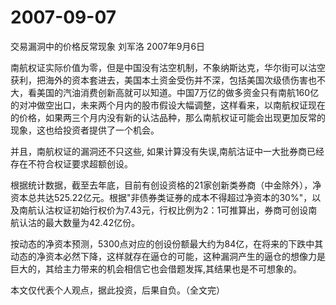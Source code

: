 # 2007-09-07

交易漏洞中的价格反常现象 刘军洛 2007年9月6日

南航权证实际价值为零，但是中国没有沽空机制，不象纳斯达克，华尔街可以沽空获利，把海外的资本套进去，美国本土资金受伤并不深，包括美国次级债伤害也不大，看美国的汽油消费创新高就可以知道。中国7万亿的做多资金只有南航160亿的对冲做空出口，未来两个月内的股市假设大幅调整，这样看来，以南航权证现在的价格，如果两三个月内没有新的认沽品种，那么南航权证可能会出现更加反常的现象，这也给投资者提供了一个机会。

并且，南航权证的漏洞还不只这些, 如果计算没有失误,南航沽证中一大批券商已经存在不符合权证要求超额创设。

根据统计数据，截至去年底，目前有创设资格的21家创新类券商（中金除外），净资本总共达525.22亿元。根据"非债券类证券的成本不得超过净资本的30%"，以及南航认沽权证初始行权价为7.43元，行权比例为2：1可推算出，券商可创设南航认沽的最大数量为42.42亿份。

按动态的净资本预测，5300点对应的创设份额最大约为84亿，在将来的下跌中其动态的净资本必然下降，这样就存在逼仓的可能，这种漏洞产生的逼仓的想像力是巨大的，其给主力带来的机会相信它也会借题发挥,其结果也是不可想象的。

本文仅代表个人观点，据此投资，后果自负。（全文完）
